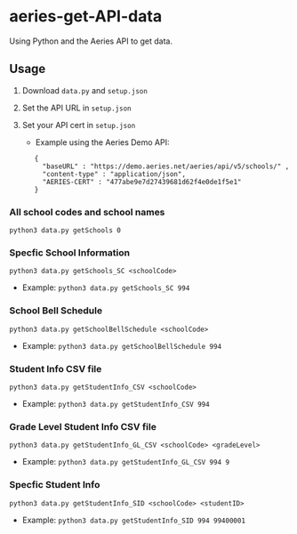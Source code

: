 # aeries-get-API-data
Using Python and the Aeries API to get data.

## Usage
1. Download `data.py` and `setup.json`
2. Set the API URL in `setup.json`
3. Set your API cert in `setup.json`
   - Example using the Aeries Demo API:
   
   ```
      {
        "baseURL" : "https://demo.aeries.net/aeries/api/v5/schools/" ,
        "content-type" : "application/json",
        "AERIES-CERT" : "477abe9e7d27439681d62f4e0de1f5e1"
      } 
    ```

### All school codes and school names
```python3 data.py getSchools 0```

### Specfic School Information
```python3 data.py getSchools_SC <schoolCode>```

- Example: `python3 data.py getSchools_SC 994`

### School Bell Schedule
```python3 data.py getSchoolBellSchedule <schoolCode>```

- Example: `python3 data.py getSchoolBellSchedule 994`

### Student Info CSV file
```python3 data.py getStudentInfo_CSV <schoolCode>```

- Example: `python3 data.py getStudentInfo_CSV 994`

### Grade Level Student Info CSV file
```python3 data.py getStudentInfo_GL_CSV <schoolCode> <gradeLevel>```

- Example: `python3 data.py getStudentInfo_GL_CSV 994 9`

### Specfic Student Info
```python3 data.py getStudentInfo_SID <schoolCode> <studentID>```

- Example: `python3 data.py getStudentInfo_SID 994 99400001`


